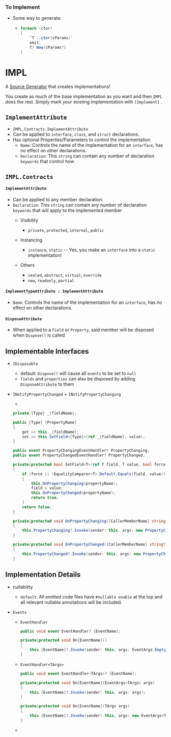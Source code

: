 ﻿### To Implement
- Some way to generate:
  - ```c#
    foreach (ctor)
    {   
        `T ..ctor(cParams)`
        emit:
        T? New(cParams?)
    }    
	```

# IMPL

A [Source Generator](https://learn.microsoft.com/en-us/dotnet/csharp/roslyn-sdk/source-generators-overview) that creates implementations!

You create as much of the base implementation as you want and then `IMPL` does the rest. Simply mark your existing implementation with `[Implement]` .



## `ImplementAttribute`

- `IMPL.Contracts.ImplementAttribute`
- Can be applied to `interface`, `class`, and `struct` declarations.
- Has optional Properties/Parameters to control the implementation
  - `Name`: Controls the name of the implementation for an `interface`, has no effect on other declarations.
  - `Declaration`: This `string` can contain any number of declaration `keywords` that control how 

## `IMPL.Contracts`

#### `ImplementAttribute`

- Can be applied to any member declaration.
- `Declaration`: This `string` can contain any number of declaration `keywords` that will apply to the implemented member
  - Visibility
    - `private`, `protected`, `internal`, `public`

  - Instancing
    - `instance`, `static` -- Yes, you make an `interface` into a `static` implementation!

  - Others
    - `sealed`, `abstract`, `virtual`, `override`
    - `new`, `readonly`, `partial`


#### `ImplementTypeAttribute : ImplementAttribute`

- `Name`: Controls the name of the implementation for an `interface`, has no effect on other declarations.

#### `DisposeAttribute`

- When applied to a `Field` or `Property`, said member will be disposed when `Dispose()` is called



## Implementable Interfaces

- `IDisposable`
  - default: `Dispose()` will cause all `events` to be set to `null`
  - `fields` and `properties` can also be disposed by adding `DisposeAttribute` to them
- `INotifyPropertyChanged` + `INotifyPropertyChanging`
  
  -
  
  ```c#
  private {Type} _{fieldName};
  
  public {Type} {PropertyName}
  {
      get => this._{fieldName};
      set => this.SetField<{Type}>(ref _{fieldName}, value);
  }
  
  public event PropertyChangingEventHandler? PropertyChanging;
  public event PropertyChangedEventHandler? PropertyChanged;
  
  private|protected bool SetField<T>(ref T field, T value, bool force = false, [CallerMemberName] string? propertyName = null)
  {
      if (force || !EqualityComparer<T>.Default.Equals(field, value))
      {
          this.OnPropertyChanging(propertyName);
          field = value;
          this.OnPropertyChanged(propertyName);
          return true;
      }
      return false;
  }
  
  private|protected void OnPropertyChanging([CallerMemberName] string? propertyName = null)
  {
      this.PropertyChanging?.Invoke(sender: this, args: new PropertyChangingEventARgs(propertyName));
  }
  
  private|protected void OnPropertyChanged([CallerMemberName] string? propertyName = null)
  {
      this.PropertyChanged?.Invoke(sender: this, args: new PropertyChangedEventARgs(propertyName));
  }
  ```
  
  





## Implementation Details

- nullability
  - `default`: All emitted code files have `#nullable enable` at the top and all relevant nullable annotations will be included.

- `Events`

  - `EventHandler`
  	```c#
    public void event EventHandler? {EventName};
    
    private|protected void On{EventName}()
    {
        this.{EventName}?.Invoke(sender: this, args: EventArgs.Empty);
    }
    ```
  - `EventHandler<TArgs>`
    ```c#
    public void event EventHandler<TArgs>? {EventName};
    
    private|protected void On{EventName}(EventArgs<TArgs> args)
    {
        this.{EventName}?.Invoke(sender: this, args: args);
    }
    
    private|protected void On{EventName}(TArgs args)
    {
        this.{EventName}?.Invoke(sender: this, args: new EventArgs<TArgs>(args));
    }
    ```
  
  
  - 
